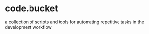 # code.bucket
a collection of scripts and tools for automating repetitive tasks in the development workflow 
